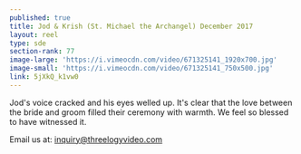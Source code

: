 ```yaml
---
published: true
title: Jod & Krish (St. Michael the Archangel) December 2017
layout: reel
type: sde
section-rank: 77
image-large: 'https://i.vimeocdn.com/video/671325141_1920x700.jpg'
image-small: 'https://i.vimeocdn.com/video/671325141_750x500.jpg'
link: 5jXkQ_k1vw0
---
```

Jod's voice cracked and his eyes welled up. It's clear that the love between the bride and groom filled their ceremony with warmth. We feel so blessed to have witnessed it.

Email us at: inquiry@threelogyvideo.com
